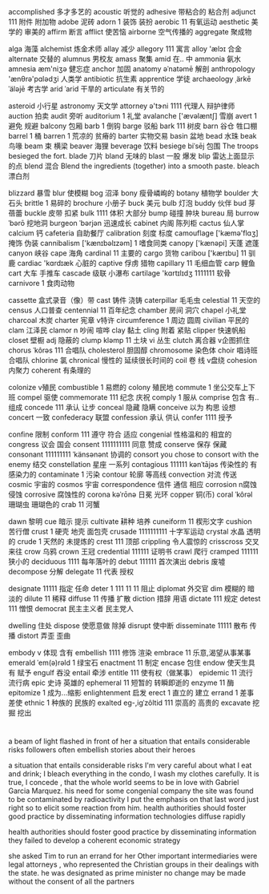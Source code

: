 <!-- 1 -->
accomplished                                                                    多才多艺的
acoustic                                                                        听觉的
adhesive                                                                        带粘合的 粘合剂
adjunct             111                                                            附件 附加物
adobe                                                                           泥砖
adorn               1                                                            装饰 装扮
aerobic             11                                                            有氧运动
aesthetic                                                                       美学的 审美的
affirm                                                                          断言
afflict                                                                        使苦恼
airborne                                                                        空气传播的
aggregate                                                                      聚成物
<!-- 2 -->
alga                                                                            海藻
alchemist                                                                       炼金术师
allay                                                                            减少
allegory             111                                                           寓言
alloy                 'ælɔɪ                                                     合金
alternate                                                                       交替的
alumnus                                                                         男校友
amass                                                                           聚集
amid                                                                            在.. 中
ammonia                                                                        氨水
amnesia                    æm'niʒə                                           健忘症
anchor                                                                          加固
anatomy        əˈnatəmē                                                          解剖
anthropology   'ænθrə'pɑlədʒi                                                  人类学
antibiotic                                                                      抗生素
apprentice                                                                    学徒
archaeology         ˌärkēˈäləjē                                                 考古学
arid              ˈarid                                                        干旱的
articulate                                                                     有关节的
<!-- 3 -->
asteroid                                                                        小行星
astronomy                                                                      天文学
attorney    ə'tɝni               1111                                               代理人 辩护律师
auction                                                                        拍卖
audit                                                                          旁听
auditorium                     1                                                 礼堂
avalanche  ['ævəlæntʃ]                                                           雪崩
avert                         1                                                  避免 规避
balcony                                                                         包厢
barb                           1                                                 倒钩
barge                                                                           驳船
bark                             111                                               树皮
barn                                                                            谷仓 牲口棚
barrel                          1                                             桶
barren                          1                                               荒凉的 贫瘠的
barter                                                                         实物交易
basin                                                                          盆地
bead                                                                            水珠
beak                                                                            鸟喙
beam                                                                           束 横梁
beaver                                                                          海狸
beverage                                                                        饮料
besiege                 biˈsēj                        包围  The troops besieged the fort.
blade                                                                        刀片
bland                                                                   无味的
blast                                                                           一股 爆发
blip                                                                           雷达上面显示的点
blend                                          混合 Blend the ingredients (together) into a smooth paste.
bleach                                                             漂白剂                     
<!-- 4  -->
blizzard                                                                        暴雪
blur                                                                            使模糊
bog                                                                            沼泽
bony                                                                            瘦骨嶙峋的
botany                                                                          植物学
boulder                                                                        大石头
brittle              1                                                           易碎的
brochure                                                                        小册子
buck                                                                            美元
bulb                                                                            灯泡
buddy                                                                        伙伴
bud                                                                            芽 蓓蕾
buckle                                                                         皮带 扣紧
bulk               1111                                                             体积 大部分
bump                                                                           碰撞 肿块
bureau                                                                          局
burrow          ˈbərō                                                          挖地洞
burgeon         ˈbərjən                                                        迅速成长
cabinet                                                                        内阁 陈列柜
cactus                                                                          仙人掌
calcium                                                                         钙
cafeteria                                                                       自助餐厅
calibration                                                                    刻度 标度
camouflage ['kæmə'flɑʒ]                                                     掩饰 伪装
cannibalism ['kænɪbəlɪzəm]           1                                           嗜食同类
canopy ['kænəpi]                                                          天蓬 遮蓬
canyon                                                                          峡谷
cape                                                                            海角
cardinal                        11                                                主要的
cargo                                                                           货物
caribou         ['kærɪbu]       11                                       驯鹿
cardiac        'kɑrdɪæk                                                   心脏的
captive                                                                    俘虏 猎物
capillary                    11                                                 毛细血管
carp                                                                           鲤鱼
cart                                                                          大车 手推车
cascade                                                                         级联 小瀑布
cartilage     'kɑrtɪlɪdʒ       1111111                                           软骨
carnivore                      1                                         食肉动物
<!-- 5 -->
cassette                                                                      盒式录音（像）带
cast                                                                           铸件 浇铸
caterpillar                                                                      毛毛虫
celestial                       11                                             天空的
census                                                                            人口普查
centennial                     11                                                       百年纪念
chamber                                                                             房间 洞穴
chapel                                                                          小礼堂
charcoal                                                                            木炭
charter                                                                            宪章 v特许
circumference                  1                                                周边 圆周
civilian                                                                       平民的
clam                                                                             江泽民
clamor                                                                            n 吵闹 喧哗
clay                                                                            黏土
cling                                                                           附着 紧贴
clipper                                                                        快速帆船
closet                                                                      壁橱 adj 隐蔽的
clump                     kləmp  11                                            土块 vi 丛生
clutch                                                                         离合器 v企图抓住
chorus                    ˈkôrəs   111                                       合唱队
cholesterol                                                                    胆固醇
chromosome                                                                     染色体
choir                                                                          唱诗班 合唱队
chlorine                                                                       氯
chronical                                                                      慢性的 延续很长时间的
coil                                                                          卷 线 v盘绕
cohesion                                                                       内聚力
coherent                                                                       有条理的
<!-- 6 -->
colonize                                                                       v殖民
combustible                   1                                                  易燃的 
colony                                                                          殖民地
commute                      1                                             坐公交车上下班
compel                                                                          驱使
commemorate                    111                                                纪念 庆祝
comply                          1                                               服从
comprise                                                                       包含 有..组成
concede                          111                                        承认 让步
conceal                                                                         隐藏 隐瞒
conceive                                                                        以为 构思 设想
concert                                                                       一致
confederacy                                                                  联盟
confession                                                                   承认 供认
confer                           1111                                          授予
<!-- 7 -->
confine                                                                       限制
conform                        111                                       遵守 符合 适应
congenial                                                                     性格温和的 相宜的
congress                                                                           议会 国会
consent                  1111111111                                                       同意 赞成
conserve                                                                                保存 保藏
consonant                   111111111      ˈkänsənənt                                      协调的
consort                 you chose to consort with the enemy                   结交
constellation                                                                     星座 一系列
contagious            111111      kənˈtājəs                                    传染性的 有感染力的
contaminate            1                                                        污染
contour                                                                           轮廓 等高线
convection                                                               对流 传送
cosmic                                                                           宇宙的
cosmos                                                                           宇宙
correspondence                                                               信件 通信 相应
corrosion                                                                           n腐蚀 侵蚀
corrosive                                                                            腐蚀性的
corona                     kəˈrōnə                                              日冕 光环
copper                                                                              铜(币)
coral                          ˈkôrəl                                          珊瑚虫 珊瑚色的
crab                        11                                                河蟹
<!-- 8 -->
dawn                                                                             黎明
cue                                                                         暗示 提示
cultivate                                                                             耕种 培养
cuneiform                 11                                                          楔形文字
cushion                                                                             苦行僧
crust                            1                                                 硬壳 地壳 面包壳
crusade                       1111111111                                                   十字军运动
crystal                                                                             水晶 透明的
crude                         1                                                    天然的 未提炼的
crest                          111                                                   顶部
crippling                                                                             令人震惊的
crisscross                                                                             交叉来往
crow                                                                             乌鸦
crown                                                                             王冠
credential                       111111                                               证明书
crawl                                                                             爬行
cramped                             111111                                                狭小的
deciduous                          1111                                                   每年落叶的
debut                               111111                                              首次演出
debris                                                                             废墟
decompose                                                                            分解
delegate                         11                                              代表 授权
<!-- 9 -->
designate                      11111                                            指定 任命
deter                       1 111 11 11                                           阻止
diplomat                                                                           外交官
dim                                                                           模糊的 暗淡的
dilute                         11                                                 稀释
diffuse                         11                                            传播 扩散
diction                                                                     措辞 用语
dictate                         111                                            规定
detest                               111                                      憎恨
democrat                                                                    民主主义者 民主党人
<!-- 10 -->
dwelling                                                                    住处
dispose                                                                        使愿意做 除掉
disrupt                                                                          使中断
disseminate                                    11111                            散布 传播
distort                                                                      弄歪 歪曲
<!-- 11 -->
embody                                                                            v 体现 含有
embellish                               1111                                      修饰 渲染
embrace                             11                                           乐意,渴望从事某事
emerald     ˈem(ə)rəld              1                                        绿宝石
enactment                           11                                          制定
encase                                                                          包住
endow                                                                         使天生具有 赋予
engulf                                                                          吞没
entail                                                                         牵涉
entitle               111                                                           使有权（做某事）
epidemic             11                                                               流行 流行病
epic                                                                            史诗 英雄的
ephemeral             11                                                       短暂的 转瞬即逝的
enzyme                11                                                            酶
epitomize              1                                                         成为...缩影
enlightenment                                                                       启发 
erect                1                                                           直立的 建立
errand            1                                                                差事 差使
ethnic                     1                                                         种族的 民族的
exalted       eg-,igˈzôltid            111                                     崇高的 高贵的
excavate                                                                          挖掘 挖出
#
a beam of light flashed in front of her
a situation that entails considerable risks
followers often embellish stories about their heroes

a situation that entails considerable risks
I'm very careful about what I eat and drink; I bleach everything in the condo, I wash my clothes carefully.
It is true, I concede , that the whole world seems to be in love with Gabriel Garcia Marquez.
his need for some congenial company
the site was found to be contaminated by radioactivity
I put the emphasis on that last word just right so to elicit some reaction from him.
health authorities should foster good practice by disseminating information
technologies diffuse rapidly

health authorities should foster good practice by disseminating information
they failed to develop a coherent economic strategy

she asked Tim to run an errand for her
Other important intermediaries were legal attorneys , who represented the Christian groups in their dealings with the state.
he was designated as prime minister
no change may be made without the consent of all the partners